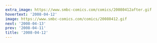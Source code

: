 ```yaml
---
extra_image: https://www.smbc-comics.com/comics/20080412after.gif
hovertext: '2008-04-12'
image: https://www.smbc-comics.com/comics/20080412.gif
next: '2008-04-13'
prev: '2008-04-11'
title: '2008-04-12'
---
```

